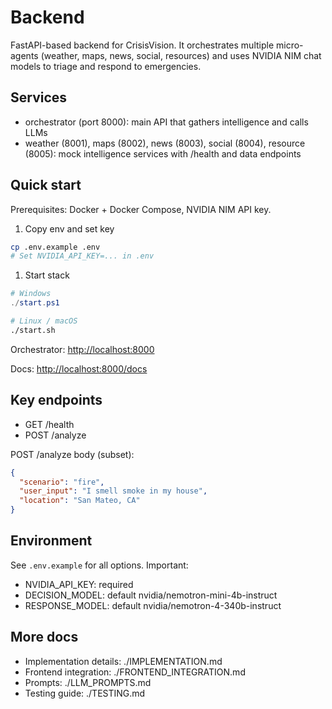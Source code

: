 # Backend

FastAPI-based backend for CrisisVision. It orchestrates multiple micro-agents (weather, maps, news, social, resources) and uses NVIDIA NIM chat models to triage and respond to emergencies.

## Services

- orchestrator (port 8000): main API that gathers intelligence and calls LLMs
- weather (8001), maps (8002), news (8003), social (8004), resource (8005): mock intelligence services with /health and data endpoints

## Quick start

Prerequisites: Docker + Docker Compose, NVIDIA NIM API key.

1. Copy env and set key

```bash
cp .env.example .env
# Set NVIDIA_API_KEY=... in .env
```

1. Start stack

```powershell
# Windows
./start.ps1
```

```bash
# Linux / macOS
./start.sh
```

Orchestrator: <http://localhost:8000>

Docs: <http://localhost:8000/docs>

## Key endpoints

- GET /health
- POST /analyze

POST /analyze body (subset):

```json
{
  "scenario": "fire",
  "user_input": "I smell smoke in my house",
  "location": "San Mateo, CA"
}
```

## Environment

See `.env.example` for all options. Important:

- NVIDIA_API_KEY: required
- DECISION_MODEL: default nvidia/nemotron-mini-4b-instruct
- RESPONSE_MODEL: default nvidia/nemotron-4-340b-instruct

## More docs

- Implementation details: ./IMPLEMENTATION.md
- Frontend integration: ./FRONTEND_INTEGRATION.md
- Prompts: ./LLM_PROMPTS.md
- Testing guide: ./TESTING.md
